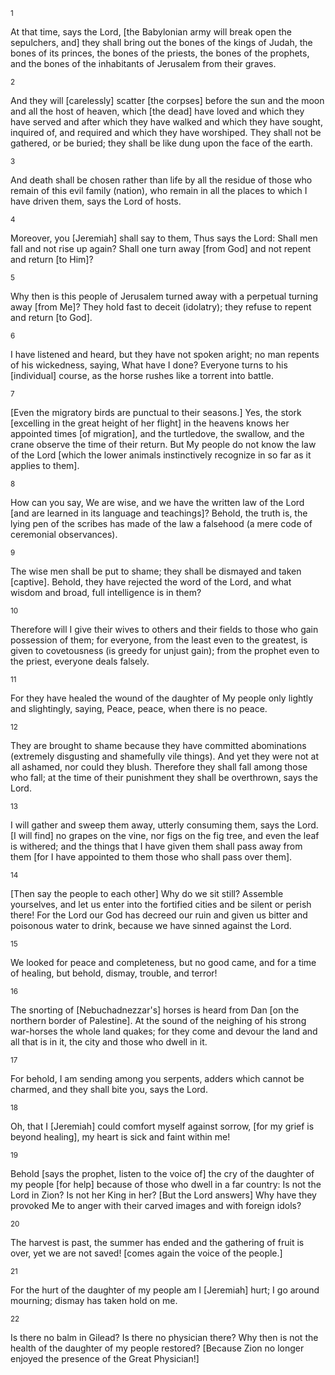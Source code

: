<sup>1</sup> 

At that time, says the Lord, [the Babylonian army will break open the sepulchers, and] they shall bring out the bones of the kings of Judah, the bones of its princes, the bones of the priests, the bones of the prophets, and the bones of the inhabitants of Jerusalem from their graves. 

<sup>2</sup> 

And they will [carelessly] scatter [the corpses] before the sun and the moon and all the host of heaven, which [the dead] have loved and which they have served and after which they have walked and which they have sought, inquired of, and required and which they have worshiped. They shall not be gathered, or be buried; they shall be like dung upon the face of the earth. 

<sup>3</sup> 

And death shall be chosen rather than life by all the residue of those who remain of this evil family (nation), who remain in all the places to which I have driven them, says the Lord of hosts. 

<sup>4</sup> 

Moreover, you [Jeremiah] shall say to them, Thus says the Lord: Shall men fall and not rise up again? Shall one turn away [from God] and not repent and return [to Him]? 

<sup>5</sup> 

Why then is this people of Jerusalem turned away with a perpetual turning away [from Me]? They hold fast to deceit (idolatry); they refuse to repent and return [to God]. 

<sup>6</sup> 

I have listened and heard, but they have not spoken aright; no man repents of his wickedness, saying, What have I done? Everyone turns to his [individual] course, as the horse rushes like a torrent into battle. 

<sup>7</sup> 

[Even the migratory birds are punctual to their seasons.] Yes, the stork [excelling in the great height of her flight] in the heavens knows her appointed times [of migration], and the turtledove, the swallow, and the crane observe the time of their return. But My people do not know the law of the Lord [which the lower animals instinctively recognize in so far as it applies to them]. 

<sup>8</sup> 

How can you say, We are wise, and we have the written law of the Lord [and are learned in its language and teachings]? Behold, the truth is, the lying pen of the scribes has made of the law a falsehood (a mere code of ceremonial observances). 

<sup>9</sup> 

The wise men shall be put to shame; they shall be dismayed and taken [captive]. Behold, they have rejected the word of the Lord, and what wisdom and broad, full intelligence is in them? 

<sup>10</sup> 

Therefore will I give their wives to others and their fields to those who gain possession of them; for everyone, from the least even to the greatest, is given to covetousness (is greedy for unjust gain); from the prophet even to the priest, everyone deals falsely. 

<sup>11</sup> 

For they have healed the wound of the daughter of My people only lightly and slightingly, saying, Peace, peace, when there is no peace. 

<sup>12</sup> 

They are brought to shame because they have committed abominations (extremely disgusting and shamefully vile things). And yet they were not at all ashamed, nor could they blush. Therefore they shall fall among those who fall; at the time of their punishment they shall be overthrown, says the Lord. 

<sup>13</sup> 

I will gather and sweep them away, utterly consuming them, says the Lord. [I will find] no grapes on the vine, nor figs on the fig tree, and even the leaf is withered; and the things that I have given them shall pass away from them [for I have appointed to them those who shall pass over them]. 

<sup>14</sup> 

[Then say the people to each other] Why do we sit still? Assemble yourselves, and let us enter into the fortified cities and be silent or perish there! For the Lord our God has decreed our ruin and given us bitter and poisonous water to drink, because we have sinned against the Lord. 

<sup>15</sup> 

We looked for peace and completeness, but no good came, and for a time of healing, but behold, dismay, trouble, and terror! 

<sup>16</sup> 

The snorting of [Nebuchadnezzar's] horses is heard from Dan [on the northern border of Palestine]. At the sound of the neighing of his strong war-horses the whole land quakes; for they come and devour the land and all that is in it, the city and those who dwell in it. 

<sup>17</sup> 

For behold, I am sending among you serpents, adders which cannot be charmed, and they shall bite you, says the Lord. 

<sup>18</sup> 

Oh, that I [Jeremiah] could comfort myself against sorrow, [for my grief is beyond healing], my heart is sick and faint within me! 

<sup>19</sup> 

Behold [says the prophet, listen to the voice of] the cry of the daughter of my people [for help] because of those who dwell in a far country: Is not the Lord in Zion? Is not her King in her? [But the Lord answers] Why have they provoked Me to anger with their carved images and with foreign idols? 

<sup>20</sup> 

The harvest is past, the summer has ended and the gathering of fruit is over, yet we are not saved! [comes again the voice of the people.] 

<sup>21</sup> 

For the hurt of the daughter of my people am I [Jeremiah] hurt; I go around mourning; dismay has taken hold on me. 

<sup>22</sup> 

Is there no balm in Gilead? Is there no physician there? Why then is not the health of the daughter of my people restored? [Because Zion no longer enjoyed the presence of the Great Physician!]